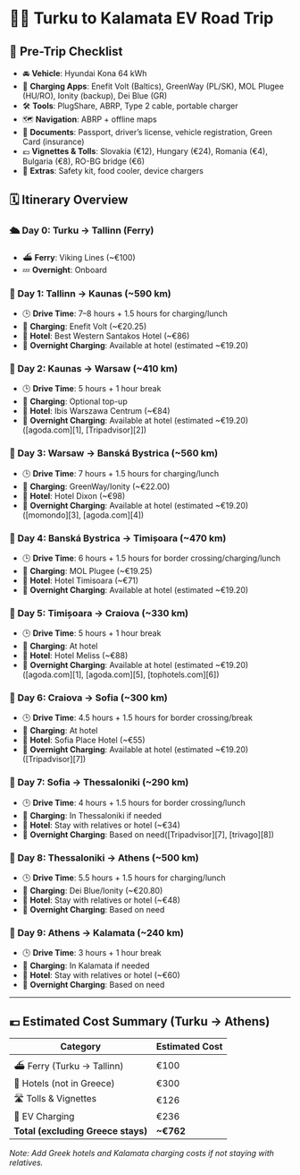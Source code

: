 # 🚗🔋 Turku to Kalamata EV Road Trip

## 🧰 Pre-Trip Checklist

* 🚘 **Vehicle**: Hyundai Kona 64 kWh
* 📱 **Charging Apps**: Enefit Volt (Baltics), GreenWay (PL/SK), MOL Plugee (HU/RO), Ionity (backup), Dei Blue (GR)
* 🛠️ **Tools**: PlugShare, ABRP, Type 2 cable, portable charger
* 🗺️ **Navigation**: ABRP + offline maps
* 📄 **Documents**: Passport, driver’s license, vehicle registration, Green Card (insurance)
* 💶 **Vignettes & Tolls**: Slovakia (€12), Hungary (€24), Romania (€4), Bulgaria (€8), RO-BG bridge (€6)
* 🎒 **Extras**: Safety kit, food cooler, device chargers

## 🗓️ Itinerary Overview

### 🛳️ Day 0: Turku → Tallinn (Ferry)

* ⛴️ **Ferry**: Viking Lines (\~€100)
* 💤 **Overnight**: Onboard

### 🚗 Day 1: Tallinn → Kaunas (\~590 km)

* 🕒 **Drive Time**: 7–8 hours + 1.5 hours for charging/lunch
* 🔌 **Charging**: Enefit Volt (\~€20.25)
* 🏨 **Hotel**: Best Western Santakos Hotel (\~€86)
* 🔋 **Overnight Charging**: Available at hotel (estimated \~€19.20)

### 🚗 Day 2: Kaunas → Warsaw (\~410 km)

* 🕒 **Drive Time**: 5 hours + 1 hour break
* 🔌 **Charging**: Optional top-up
* 🏨 **Hotel**: Ibis Warszawa Centrum (\~€84)
* 🔋 **Overnight Charging**: Available at hotel (estimated \~€19.20)([agoda.com][1], [Tripadvisor][2])

### 🚗 Day 3: Warsaw → Banská Bystrica (\~560 km)

* 🕒 **Drive Time**: 7 hours + 1.5 hours for charging/lunch
* 🔌 **Charging**: GreenWay/Ionity (\~€22.00)
* 🏨 **Hotel**: Hotel Dixon (\~€98)
* 🔋 **Overnight Charging**: Available at hotel (estimated \~€19.20)([momondo][3], [agoda.com][4])

### 🚗 Day 4: Banská Bystrica → Timișoara (\~470 km)

* 🕒 **Drive Time**: 6 hours + 1.5 hours for border crossing/charging/lunch
* 🔌 **Charging**: MOL Plugee (\~€19.25)
* 🏨 **Hotel**: Hotel Timisoara (\~€71)
* 🔋 **Overnight Charging**: Available at hotel (estimated \~€19.20)

### 🚗 Day 5: Timișoara → Craiova (\~330 km)

* 🕒 **Drive Time**: 5 hours + 1 hour break
* 🔌 **Charging**: At hotel
* 🏨 **Hotel**: Hotel Meliss (\~€88)
* 🔋 **Overnight Charging**: Available at hotel (estimated \~€19.20)([agoda.com][1], [agoda.com][5], [tophotels.com][6])

### 🚗 Day 6: Craiova → Sofia (\~300 km)

* 🕒 **Drive Time**: 4.5 hours + 1.5 hours for border crossing/break
* 🔌 **Charging**: At hotel
* 🏨 **Hotel**: Sofia Place Hotel (\~€55)
* 🔋 **Overnight Charging**: Available at hotel (estimated \~€19.20)([Tripadvisor][7])

### 🚗 Day 7: Sofia → Thessaloniki (\~290 km)

* 🕒 **Drive Time**: 4 hours + 1.5 hours for border crossing/lunch
* 🔌 **Charging**: In Thessaloniki if needed
* 🏨 **Hotel**: Stay with relatives or hotel (\~€34)
* 🔋 **Overnight Charging**: Based on need([Tripadvisor][7], [trivago][8])

### 🚗 Day 8: Thessaloniki → Athens (\~500 km)

* 🕒 **Drive Time**: 5.5 hours + 1.5 hours for charging/lunch
* 🔌 **Charging**: Dei Blue/Ionity (\~€20.80)
* 🏨 **Hotel**: Stay with relatives or hotel (\~€48)
* 🔋 **Overnight Charging**: Based on need

### 🚗 Day 9: Athens → Kalamata (\~240 km)

* 🕒 **Drive Time**: 3 hours + 1 hour break
* 🔌 **Charging**: In Kalamata if needed
* 🏨 **Hotel**: Stay with relatives or hotel (\~€60)
* 🔋 **Overnight Charging**: Based on need

---

## 💶 Estimated Cost Summary (Turku → Athens)

| Category                           | Estimated Cost |
| ---------------------------------- | -------------- |
| ⛴️ Ferry (Turku → Tallinn)         | €100            |
| 🏨 Hotels (not in Greece)               | €300          |
| 🛣️ Tolls & Vignettes              | €126           |
| 🔌 EV Charging                     | €236        |
| **Total (excluding Greece stays)** | **\~€762**  |

*Note: Add Greek hotels and Kalamata charging costs if not staying with relatives.*
